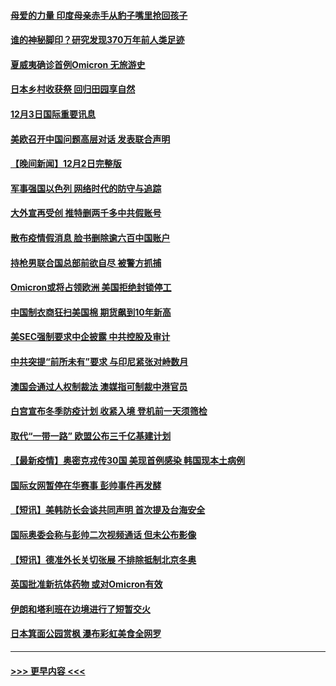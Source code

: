 #### [母爱的力量 印度母亲赤手从豹子嘴里抢回孩子](../pages/prog202/a103284205.md?t=12032101) 
#### [谁的神秘脚印？研究发现370万年前人类足迹](../pages/prog202/a103284202.md?t=12032101) 
#### [夏威夷确诊首例Omicron 无旅游史](../pages/prog202/a103284192.md?t=12032101) 
#### [日本乡村收获祭 回归田园享自然](../pages/prog202/a103284145.md?t=12032101) 
#### [12月3日国际重要讯息](../pages/prog202/a103284143.md?t=12032101) 
#### [美欧召开中国问题高层对话 发表联合声明](../pages/prog202/a103284087.md?t=12032101) 
#### [【晚间新闻】12月2日完整版](../pages/prog202/a103283875.md?t=12032101) 
#### [军事强国以色列 网络时代的防守与追踪](../pages/prog202/a103283733.md?t=12032101) 
#### [大外宣再受创 推特删两千多中共假账号](../pages/prog202/a103283657.md?t=12032101) 
#### [散布疫情假消息 脸书删除逾六百中国账户](../pages/prog202/a103283670.md?t=12032101) 
#### [持枪男联合国总部前欲自尽 被警方抓捕](../pages/prog202/a103283645.md?t=12032101) 
#### [Omicron或将占领欧洲 美国拒绝封锁停工](../pages/prog202/a103283674.md?t=12032101) 
#### [中国制衣商狂扫美国棉 期货飙到10年新高](../pages/prog202/a103283551.md?t=12032101) 
#### [美SEC强制要求中企披露 中共控股及审计](../pages/prog202/a103283563.md?t=12032101) 
#### [中共突提“前所未有”要求 与印尼紧张对峙数月](../pages/prog202/a103283587.md?t=12032101) 
#### [澳国会通过人权制裁法 澳媒指可制裁中港官员](../pages/prog202/a103283455.md?t=12032101) 
#### [白宫宣布冬季防疫计划 收紧入境 登机前一天须筛检](../pages/prog202/a103283330.md?t=12032101) 
#### [取代“一带一路” 欧盟公布三千亿基建计划](../pages/prog202/a103283442.md?t=12032101) 
#### [【最新疫情】奥密克戎传30国 美现首例感染 韩国现本土病例](../pages/prog202/a103283421.md?t=12032101) 
#### [国际女网暂停在华赛事 彭帅事件再发酵](../pages/prog202/a103283399.md?t=12032101) 
#### [【短讯】美韩防长会谈共同声明 首次提及台海安全](../pages/prog202/a103283397.md?t=12032101) 
#### [国际奥委会称与彭帅二次视频通话 但未公布影像](../pages/prog202/a103283364.md?t=12032101) 
#### [【短讯】德准外长关切张展 不排除抵制北京冬奥](../pages/prog202/a103283361.md?t=12032101) 
#### [英国批准新抗体药物 或对Omicron有效](../pages/prog202/a103283194.md?t=12032101) 
#### [伊朗和塔利班在边境进行了短暂交火](../pages/prog202/a103283212.md?t=12032101) 
#### [日本箕面公园赏枫 瀑布彩虹美食全网罗](../pages/prog202/a103283163.md?t=12032101) 

----
#### [ >>> 更早内容 <<< ](../indexes/prog202-earlier.md)
